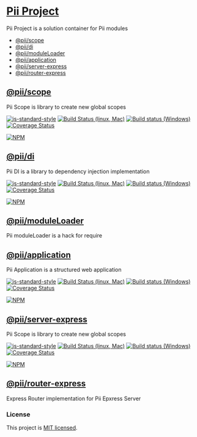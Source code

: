 # [Pii Project](https://github.com/adrielcodeco/pii-project)

Pii Project is a solution container for Pii modules

* [@pii/scope](##-@pii/scope)
* [@pii/di](##-@pii/di)
* [@pii/moduleLoader](##-@pii/moduleLoader)
* [@pii/application](##-@pii/application)
* [@pii/server-express](##-@pii/server-express)
* [@pii/router-express](##-@pii/router-express)

## [@pii/scope](https://github.com/adrielcodeco/pii-scope)

Pii Scope is library to create new global scopes

[![js-standard-style](https://img.shields.io/badge/code%20style-standard-brightgreen.svg)](http://standardjs.com)
[![Build Status (linux, Mac)](https://travis-ci.org/adrielcodeco/pii-scope.svg?branch=master)](https://travis-ci.org/adrielcodeco/pii-scope)
[![Build status (Windows)](https://ci.appveyor.com/api/projects/status/5v0t0a0ndlu8hupc/branch/master?svg=true)](https://ci.appveyor.com/project/adrielcodeco/pii-scope/branch/master)
[![Coverage Status](https://coveralls.io/repos/github/adrielcodeco/pii-scope/badge.svg?branch=master)](https://coveralls.io/github/adrielcodeco/pii-scope?branch=master)

[![NPM](https://nodei.co/npm/@pii/scope.png)](https://npmjs.org/package/@pii/scope)

## [@pii/di](https://github.com/adrielcodeco/pii-di)

Pii DI is a library to dependency injection implementation

[![js-standard-style](https://img.shields.io/badge/code%20style-standard-brightgreen.svg)](http://standardjs.com)
[![Build Status (linux, Mac)](https://travis-ci.org/adrielcodeco/pii-di.svg?branch=master)](https://travis-ci.org/adrielcodeco/pii-di)
[![Build status (Windows)](https://ci.appveyor.com/api/projects/status/b5637wi8frgovcm1?svg=true)](https://ci.appveyor.com/project/adrielcodeco/pii-di/branch/master)
[![Coverage Status](https://coveralls.io/repos/github/adrielcodeco/pii-di/badge.svg?branch=master)](https://coveralls.io/github/adrielcodeco/pii-di?branch=master)

[![NPM](https://nodei.co/npm/@pii/di.png)](https://npmjs.org/package/@pii/di)

## [@pii/moduleLoader](https://github.com/adrielcodeco/pii-moduleLoader)

Pii moduleLoader is a hack for require

## [@pii/application](https://github.com/adrielcodeco/pii-application)

Pii Application is a structured web application

[![js-standard-style](https://img.shields.io/badge/code%20style-standard-brightgreen.svg)](http://standardjs.com)
[![Build Status (linux, Mac)](https://travis-ci.org/adrielcodeco/pii-application.svg?branch=master)](https://travis-ci.org/adrielcodeco/pii-application)
[![Build status (Windows)](https://ci.appveyor.com/api/projects/status/bcssobttdrxesf0a?svg=true)](https://ci.appveyor.com/project/adrielcodeco/pii-application/branch/master)
[![Coverage Status](https://coveralls.io/repos/github/adrielcodeco/pii-application/badge.svg?branch=master)](https://coveralls.io/github/adrielcodeco/pii-application?branch=master)

[![NPM](https://nodei.co/npm/@pii/application.png)](https://npmjs.org/package/@pii/application)

## [@pii/server-express](https://github.com/adrielcodeco/pii-server-express)

Pii Scope is library to create new global scopes

[![js-standard-style](https://img.shields.io/badge/code%20style-standard-brightgreen.svg)](http://standardjs.com)
[![Build Status (linux, Mac)](https://travis-ci.org/adrielcodeco/pii-scope.svg?branch=master)](https://travis-ci.org/adrielcodeco/pii-scope)
[![Build status (Windows)](https://ci.appveyor.com/api/projects/status/5v0t0a0ndlu8hupc/branch/master?svg=true)](https://ci.appveyor.com/project/adrielcodeco/pii-scope/branch/master)
[![Coverage Status](https://coveralls.io/repos/github/adrielcodeco/pii-scope/badge.svg?branch=master)](https://coveralls.io/github/adrielcodeco/pii-scope?branch=master)

[![NPM](https://nodei.co/npm/@pii/scope.png)](https://npmjs.org/package/@pii/scope)

## [@pii/router-express](https://github.com/adrielcodeco/pii-router-express)

Express Router implementation for Pii Epxress Server

### License

This project is [MIT licensed](./LICENSE).
